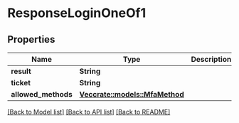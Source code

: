 # ResponseLoginOneOf1

## Properties

Name | Type | Description | Notes
------------ | ------------- | ------------- | -------------
**result** | **String** |  | 
**ticket** | **String** |  | 
**allowed_methods** | [**Vec<crate::models::MfaMethod>**](MFAMethod.md) |  | 

[[Back to Model list]](../README.md#documentation-for-models) [[Back to API list]](../README.md#documentation-for-api-endpoints) [[Back to README]](../README.md)


